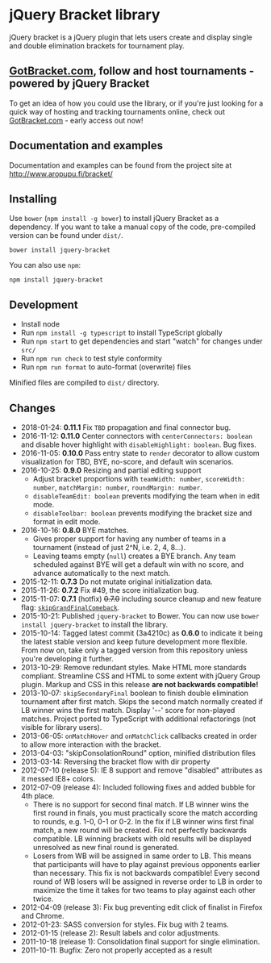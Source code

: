 # jQuery Bracket library

jQuery bracket is a jQuery plugin that lets users create and display single and
double elimination brackets for tournament play.

## [GotBracket.com](http://www.gotbracket.com/), follow and host tournaments - powered by jQuery Bracket

To get an idea of how you could use the library, or if you're just looking for a quick way of hosting and tracking tournaments online, check out [GotBracket.com](http://www.gotbracket.com/) - early access out now!

## Documentation and examples

Documentation and examples can be found from the project site at http://www.aropupu.fi/bracket/

## Installing

Use `bower` (`npm install -g bower`) to install jQuery Bracket as a
dependency. If you want to take a manual copy of the code, pre-compiled
version can be found under `dist/`.

`bower install jquery-bracket`

You can also use `npm`:

`npm install jquery-bracket`

## Development

* Install node
* Run `npm install -g typescript` to install TypeScript globally
* Run `npm start` to get dependencies and start "watch" for changes under `src/`
* Run `npm run check` to test style conformity
* Run `npm run format` to auto-format (overwrite) files

Minified files are compiled to `dist/` directory.

## Changes

* 2018-01-24: **0.11.1** Fix `TBD` propagation and final connector bug.
* 2016-11-12: **0.11.0** Center connectors with `centerConnectors: boolean`
  and disable hover highlight with `disableHighlight: boolean`. Bug fixes.
* 2016-11-05: **0.10.0** Pass entry state to `render` decorator to allow
  custom visualization for TBD, BYE, no-score, and default win scenarios.
* 2016-10-25: **0.9.0** Resizing and partial editing support
  * Adjust bracket proportions with `teamWidth: number`,
    `scoreWidth: number`, `matchMargin: number`, `roundMargin: number`.
  * `disableTeamEdit: boolean` prevents modifying the team when in edit
    mode.
  * `disableToolbar: boolean` prevents modifying the bracket size and
    format in edit mode.
* 2016-10-16: **0.8.0** BYE matches.
  * Gives proper support for having any number of teams in a tournament
    (instead of just 2^N, i.e. 2, 4, 8...).
  * Leaving teams empty (`null`) creates a BYE branch. Any team scheduled
    against BYE will get a default win with no score, and advance
    automatically to the next match.
* 2015-12-11: **0.7.3** Do not mutate original initialization data.
* 2015-11-26: **0.7.2** Fix #49, the score initialization bug.
* 2015-11-07: **0.7.1** (hotfix) ~~0.7.0~~ including source cleanup and new feature flag:
  [`skipGrandFinalComeback`](http://www.aropupu.fi/bracket/#noGrandFinalComeback).
* 2015-10-21: Published `jquery-bracket` to Bower. You can now use
  `bower install jquery-bracket` to install the library.
* 2015-10-14: Tagged latest commit (3a4210c) as **0.6.0** to indicate it
  being the latest stable version and keep future development more flexible.
  From now on, take only a tagged version from this repository unless you're
  developing it further.
* 2013-10-29: Remove redundant styles. Make HTML more standards compliant.
  Streamline CSS and HTML to some extent with jQuery Group plugin. Markup
  and CSS in this release **are not backwards compatible!**
* 2013-10-07: `skipSecondaryFinal` boolean to finish double elimination
  tournament after first match. Skips the second match normally created if
  LB winner wins the first match. Display '--' score for non-played matches.
  Project ported to TypeScript with additional refactorings (not visible for
  library users).
* 2013-06-05: `onMatchHover` and `onMatchClick` callbacks created in order
  to allow more interaction with the bracket.
* 2013-04-03: "skipConsolationRound" option, minified distribution files
* 2013-03-14: Reversing the bracket flow with dir property
* 2012-07-10 (release 5): IE 8 support and remove "disabled" attributes as
  it messed IE8+ colors.
* 2012-07-09 (release 4): Included following fixes and added bubble for 4th
  place.
  * There is no support for second final match. If LB winner wins the
    first round in finals, you must practically score the match according
    to rounds, e.g. 1-0, 0-1 or 0-2. In the fix if LB winner wins first
    final match, a new round will be created. Fix not perfectly backwards
    compatible. LB winning brackets with old results will be displayed
    unresolved as new final round is generated.
  * Losers from WB will be assigned in same order to LB. This means that
    participants will have to play against previous opponents earlier than
    necessary. This fix is not backwards compatible! Every second round of
    WB losers will be assigned in reverse order to LB in order to maximize
    the time it takes for two teams to play against each other twice.
* 2012-04-09 (release 3): Fix bug preventing edit click of finalist in
  Firefox and Chrome.
* 2012-01-23: SASS conversion for styles. Fix bug with 2 teams.
* 2012-01-15 (release 2): Result labels and color adjustments.
* 2011-10-18 (release 1): Consolidation final support for single
  elimination.
* 2011-10-11: Bugfix: Zero not properly accepted as a result
